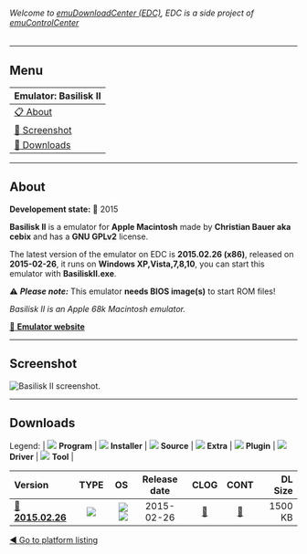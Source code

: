 ###### Welcome to [emuDownloadCenter (EDC)](https://github.com/PhoenixInteractiveNL/emuDownloadCenter/wiki/), EDC is a side project of [emuControlCenter](https://github.com/PhoenixInteractiveNL/emuControlCenter/wiki/)
***
## Menu
| **Emulator: Basilisk II** |
|:---------|
| [:clipboard: About](#about) |
| [:sunrise: Screenshot](#screenshot) |
| [:floppy_disk: Downloads](#downloads) |
***
## About
**Developement state:** :large_blue_circle: 2015

**Basilisk II** is a emulator for **Apple Macintosh** made by **Christian Bauer aka cebix** and has a **GNU GPLv2** license.

The latest version of the emulator on EDC is **2015.02.26 (x86)**, released on **2015-02-26**, it runs on **Windows XP,Vista,7,8,10**, you can start this emulator with **BasiliskII.exe**.

:warning: _**Please note:**_ This emulator **needs BIOS image(s)** to start ROM files!

_Basilisk II is an Apple 68k Macintosh emulator._

[:link: **Emulator website**](http://basilisk.cebix.net/)
***
## Screenshot
![](https://raw.githubusercontent.com/PhoenixInteractiveNL/emuDownloadCenter/master/hooks/basiliskii/emulator_screen_01.jpg "Basilisk II screenshot.")
***
## Downloads
Legend: | 
![](https://raw.githubusercontent.com/wiki/PhoenixInteractiveNL/emuDownloadCenter/images_misc/icon_program_24.png) **Program** | 
![](https://raw.githubusercontent.com/wiki/PhoenixInteractiveNL/emuDownloadCenter/images_misc/icon_installer_24.png) **Installer** | 
![](https://raw.githubusercontent.com/wiki/PhoenixInteractiveNL/emuDownloadCenter/images_misc/icon_source_code_24.png) **Source** | 
![](https://raw.githubusercontent.com/wiki/PhoenixInteractiveNL/emuDownloadCenter/images_misc/icon_extra_24.png) **Extra** | 
![](https://raw.githubusercontent.com/wiki/PhoenixInteractiveNL/emuDownloadCenter/images_misc/icon_plugin_24.png) **Plugin** | 
![](https://raw.githubusercontent.com/wiki/PhoenixInteractiveNL/emuDownloadCenter/images_misc/icon_driver_24.png) **Driver** | 
![](https://raw.githubusercontent.com/wiki/PhoenixInteractiveNL/emuDownloadCenter/images_misc/icon_tool_24.png) **Tool** | 
 
| Version | TYPE | OS | Release date | CLOG | CONT | DL Size |
|:--------|:----:|---:|:------------:|:----:|:----:|--------:|
| [:floppy_disk: **2015.02.26**](https://github.com/PhoenixInteractiveNL/edc-repo0004/raw/master/basiliskii/2015.02.26.7z) | ![](https://raw.githubusercontent.com/wiki/PhoenixInteractiveNL/emuDownloadCenter/images_misc/icon_program_24.png) | ![](https://raw.githubusercontent.com/wiki/PhoenixInteractiveNL/emuDownloadCenter/images_misc/logo_windows_24.png)![](https://raw.githubusercontent.com/wiki/PhoenixInteractiveNL/emuDownloadCenter/images_misc/icon_32-bit_24.png) | 2015-02-26 | [:page_facing_up:](https://github.com/PhoenixInteractiveNL/edc-repo0004/blob/master/basiliskii/2015.02.26_changelog.txt) | [:mag_right:](https://github.com/PhoenixInteractiveNL/edc-repo0004/blob/master/basiliskii/2015.02.26_contents.txt) | 1500 KB |

[:arrow_backward: Go to platform listing](https://github.com/PhoenixInteractiveNL/emuDownloadCenter/wiki/EDC-Platform-List)

